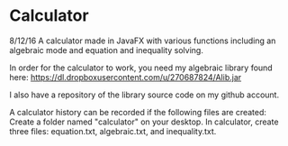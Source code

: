 # Calculator
8/12/16
A calculator made in JavaFX with various functions including an algebraic mode and equation and inequality solving.

In order for the calculator to work, you need my algebraic library found here: https://dl.dropboxusercontent.com/u/270687824/Alib.jar

I also have a repository of the library source code on my github account.

A calculator history can be recorded if the following files are created:
Create a folder named "calculator" on your desktop.
In calculator, create three files: equation.txt, algebraic.txt, and inequality.txt.
